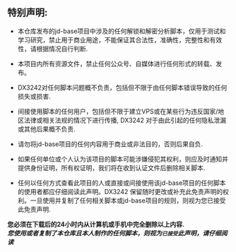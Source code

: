 ## 特别声明: 

* 本仓库发布的jd-base项目中涉及的任何解锁和解密分析脚本，仅用于测试和学习研究，禁止用于商业用途，不能保证其合法性，准确性，完整性和有效性，请根据情况自行判断.

* 本项目内所有资源文件，禁止任何公众号、自媒体进行任何形式的转载、发布。

* DX3242对任何脚本问题概不负责，包括但不限于由任何脚本错误导致的任何损失或损害.

* 间接使用脚本的任何用户，包括但不限于建立VPS或在某些行为违反国家/地区法律或相关法规的情况下进行传播, DX3242 对于由此引起的任何隐私泄漏或其他后果概不负责.

* 请勿将jd-base项目的任何内容用于商业或非法目的，否则后果自负.

* 如果任何单位或个人认为该项目的脚本可能涉嫌侵犯其权利，则应及时通知并提供身份证明，所有权证明，我们将在收到认证文件后删除相关脚本.

* 任何以任何方式查看此项目的人或直接或间接使用该jd-base项目的任何脚本的使用者都应仔细阅读此声明。DX3242 保留随时更改或补充此免责声明的权利。一旦使用并复制了任何相关脚本或jd-base项目的规则，则视为您已接受此免责声明.

 **您必须在下载后的24小时内从计算机或手机中完全删除以上内容.**  </br>
 ***您使用或者复制了本仓库且本人制作的任何脚本，则视为`已接受`此声明，请仔细阅读*** 
